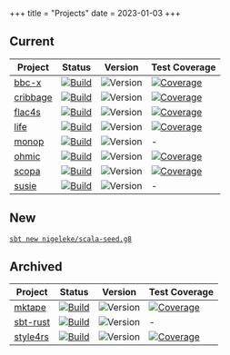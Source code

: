 +++
title = "Projects"
date = 2023-01-03
+++

## Current

| Project                                         | Status                                                                                                                                                                                  | Version                                                                         | Test Coverage                                                                                                                   |
| ----------------------------------------------- | --------------------------------------------------------------------------------------------------------------------------------------------------------------------------------------- | ------------------------------------------------------------------------------- | ------------------------------------------------------------------------------------------------------------------------------- |
| [bbc-x](https://nigeleke.github.io/bbc-x) | [![Build](https://img.shields.io/github/actions/workflow/status/nigeleke/bbc-x/acceptance.yml?style=plastic)](https://github.com/nigeleke/bbc-x/actions/workflows/acceptance.yml) | ![Version](https://img.shields.io/github/v/tag/nigeleke/bbc-x?style=plastic) | [![Coverage](https://img.shields.io/codecov/c/github/nigeleke/bbc-x?style=plastic)](https://codecov.io/gh/nigeleke/bbc-x) |
| [cribbage](https://nigeleke.github.io/cribbage) | [![Build](https://img.shields.io/github/actions/workflow/status/nigeleke/cribbage/acceptance.yml?style=plastic)](https://github.com/nigeleke/cribbage/actions/workflows/acceptance.yml) | ![Version](https://img.shields.io/github/v/tag/nigeleke/cribbage?style=plastic) | [![Coverage](https://img.shields.io/codecov/c/github/nigeleke/cribbage?style=plastic)](https://codecov.io/gh/nigeleke/cribbage) |
| [flac4s](https://nigeleke.github.io/flac4s)     | [![Build](https://img.shields.io/github/actions/workflow/status/nigeleke/flac4s/acceptance.yml?style=plastic)](https://github.com/nigeleke/flac4s/actions/workflows/acceptance.yml)     | ![Version](https://img.shields.io/github/v/tag/nigeleke/flac4s?style=plastic)   | [![Coverage](https://img.shields.io/codecov/c/github/nigeleke/flac4s?style=plastic)](https://codecov.io/gh/nigeleke/flac4s)     |
| [life](https://nigeleke.github.io/life)         | [![Build](https://img.shields.io/github/actions/workflow/status/nigeleke/life/acceptance.yml?style=plastic)](https://github.com/nigeleke/life/actions/workflows/acceptance.yml)         | ![Version](https://img.shields.io/github/v/tag/nigeleke/life?style=plastic)     | [![Coverage](https://img.shields.io/codecov/c/github/nigeleke/life?style=plastic)](https://codecov.io/gh/nigeleke/life)         |
| [monop](https://nigeleke.github.io/monop)       | [![Build](https://img.shields.io/github/actions/workflow/status/nigeleke/monop/acceptance.yml?style=plastic)](https://github.com/nigeleke/monop/actions/workflows/acceptance.yml)     | ![Version](https://img.shields.io/github/v/tag/nigeleke/monop?style=plastic)   | - |
| [ohmic](https://nigeleke.github.io/ohmic)       | [![Build](https://img.shields.io/github/actions/workflow/status/nigeleke/ohmic/acceptance.yml?style=plastic)](https://github.com/nigeleke/ohmic/actions/workflows/acceptance.yml)       | ![Version](https://img.shields.io/github/v/tag/nigeleke/ohmic?style=plastic)    | [![Coverage](https://img.shields.io/codecov/c/github/nigeleke/ohmic?style=plastic)](https://codecov.io/gh/nigeleke/ohmic)       |
| [scopa](https://nigeleke.github.io/scopa) | [![Build](https://img.shields.io/github/actions/workflow/status/nigeleke/scopa/acceptance.yml?style=plastic)](https://github.com/nigeleke/scopa/actions/workflows/acceptance.yml) | ![Version](https://img.shields.io/github/v/tag/nigeleke/scopa?style=plastic) | [![Coverage](https://img.shields.io/codecov/c/github/nigeleke/scopa?style=plastic)](https://codecov.io/gh/nigeleke/scopa) |
| [susie](https://nigeleke.github.io/susie)       | [![Build](https://img.shields.io/github/actions/workflow/status/nigeleke/susie/acceptance.yml?style=plastic)](https://github.com/nigeleke/susie/actions/workflows/acceptance.yml)     | ![Version](https://img.shields.io/github/v/tag/nigeleke/susie?style=plastic)   | - |

## New

[`sbt new nigeleke/scala-seed.g8`](https://github.com/nigeleke/scala-seed.g8)

## Archived

| Project                                         | Status                                                                                                                                                                                  | Version                                                                         | Test Coverage                                                                                                                   |
| ----------------------------------------------- | --------------------------------------------------------------------------------------------------------------------------------------------------------------------------------------- | ------------------------------------------------------------------------------- | ------------------------------------------------------------------------------------------------------------------------------- |
| [mktape](https://nigeleke.github.io/mktape)       | [![Build](https://img.shields.io/github/actions/workflow/status/nigeleke/mktape/acceptance.yml?style=plastic)](https://github.com/nigeleke/mktape/actions/workflows/acceptance.yml)     | ![Version](https://img.shields.io/github/v/tag/nigeleke/mktape?style=plastic)   | [![Coverage](https://img.shields.io/codecov/c/github/nigeleke/mktape?style=plastic)](https://codecov.io/gh/nigeleke/mktape) |
| [sbt-rust](https://nigeleke.github.io/sbt-rust) | [![Build](https://img.shields.io/github/actions/workflow/status/nigeleke/sbt-rust/acceptance.yml?style=plastic)](https://github.com/nigeleke/sbt-rust/actions/workflows/acceptance.yml) | ![Version](https://img.shields.io/github/v/tag/nigeleke/sbt-rust?style=plastic) | - |                                                                                                                               |
| [style4rs](https://nigeleke.github.io/style4rs)       | [![Build](https://img.shields.io/github/actions/workflow/status/nigeleke/style4rs/acceptance.yml?style=plastic)](https://github.com/nigeleke/style4rs/actions/workflows/acceptance.yml)     | ![Version](https://img.shields.io/github/v/tag/nigeleke/style4rs?style=plastic)   | [![Coverage](https://img.shields.io/codecov/c/github/nigeleke/style4rs?style=plastic)](https://codecov.io/gh/nigeleke/style4rs) |
